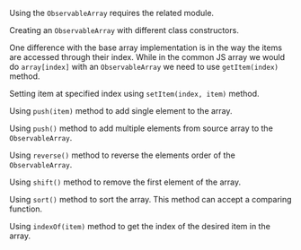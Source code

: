 Using the `ObservableArray` requires the related module.
<snippet id='observable-array-require'/>
<snippet id='observable-array-require-ts'/>

Creating an `ObservableArray` with different class constructors.
<snippet id='observable-array-creation'/>
<snippet id='observable-array-creation-ts'/>

One difference with the base array implementation is in the way the items are accessed through their index.
While in the common JS array we would do `array[index]` with an `ObservableArray` we need to use `getItem(index)` method.
<snippet id='observable-array-item-index'/>
<snippet id='observable-array-item-index-ts'/>

Setting item at specified index using `setItem(index, item)` method.
<snippet id='observable-array-set-item'/>
<snippet id='observable-array-set-item-ts'/>

Using `push(item)` method to add single element to the array.
<snippet id='observable-array-push'/>
<snippet id='observable-array-push-ts'/>

Using `push()` method to add multiple elements from source array to the `ObservableArray`.
<snippet id='observable-array-push-array'/>
<snippet id='observable-array-push-array-ts'/>

Using `reverse()` method to reverse the elements order of the `ObservableArray`.
<snippet id='observable-array-reverse'/>
<snippet id='observable-array-reverse-ts'/>

Using `shift()` method to remove the first element of the array.
<snippet id='observable-array-shift'/>
<snippet id='observable-array-shift-ts'/>

Using `sort()` method to sort the array. This method can accept a comparing function.
<snippet id='observable-array-sort'/>
<snippet id='observable-array-sort-ts'/>

Using `indexOf(item)` method to get the index of the desired item in the array.
<snippet id='observable-array-index-of'/>
<snippet id='observable-array-index-of-ts'/>


